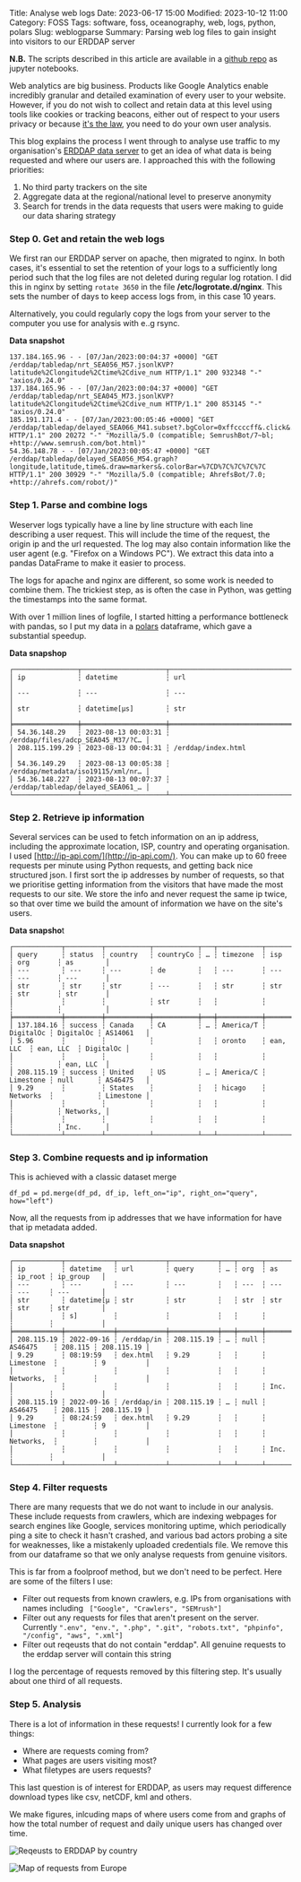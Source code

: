 Title: Analyse web logs
Date: 2023-06-17 15:00
Modified: 2023-10-12 11:00
Category: FOSS
Tags: software, foss, oceanography, web, logs, python, polars
Slug: weblogparse
Summary: Parsing web log files to gain insight into visitors to our ERDDAP server

**N.B.** The scripts described in this article are available in a [github repo](https://github.com/callumrollo/website-log-parse) as jupyter notebooks.

Web analytics are big business. Products like Google Analytics enable incredibly granular and detailed examination of every user to your website. However, if you do not wish to collect and retain data at this level using tools like cookies or tracking beacons, either out of respect to your users privacy or because [it's the law](https://www.theregister.com/2022/02/10/google_analytics_gdpr_breach/,), you need to do your own user analysis.

This blog explains the process I went through to analyse use traffic to my organisation's [ERDDAP data server](https://erddap.observations.voiceoftheocean.org/erddap/index.html) to get an idea of what data is being requested and where our users are. I approached this with the following priorities:
1. No third party trackers on the site
2. Aggregate data at the regional/national level to preserve anonymity
3. Search for trends in the data requests that users were making to guide our data sharing strategy

### Step 0. Get and retain the web logs

We first ran our ERDDAP server on apache, then migrated to nginx. In both cases, it's essential to set the retention of your logs to a sufficiently long period such that the log files are not deleted during regular log rotation. I did this in nginx by setting `rotate 3650` in the file **/etc/logrotate.d/nginx**. This sets the number of days to keep access logs from, in this case 10 years.

Alternatively, you could regularly copy the logs from your server to the computer you use for analysis with e..g rsync.

**Data snapshot**
```
137.184.165.96 - - [07/Jan/2023:00:04:37 +0000] "GET /erddap/tabledap/nrt_SEA056_M57.jsonlKVP?latitude%2Clongitude%2Ctime%2Cdive_num HTTP/1.1" 200 932348 "-" "axios/0.24.0"
137.184.165.96 - - [07/Jan/2023:00:04:37 +0000] "GET /erddap/tabledap/nrt_SEA045_M73.jsonlKVP?latitude%2Clongitude%2Ctime%2Cdive_num HTTP/1.1" 200 853145 "-" "axios/0.24.0"
185.191.171.4 - - [07/Jan/2023:00:05:46 +0000] "GET /erddap/tabledap/delayed_SEA066_M41.subset?.bgColor=0xffccccff&.click&.color=0x000000&.colorBar=%7C%7C%7C%7C%7C&.draw=markers&.marker=5%7C5&.viewDistinctMap=true&longitude%2Clatitude%2Ctime HTTP/1.1" 200 20272 "-" "Mozilla/5.0 (compatible; SemrushBot/7~bl; +http://www.semrush.com/bot.html)"
54.36.148.78 - - [07/Jan/2023:00:05:47 +0000] "GET /erddap/tabledap/delayed_SEA056_M54.graph?longitude,latitude,time&.draw=markers&.colorBar=%7CD%7C%7C%7C%7C HTTP/1.1" 200 30929 "-" "Mozilla/5.0 (compatible; AhrefsBot/7.0; +http://ahrefs.com/robot/)"
```

### Step 1. Parse and combine logs

Weserver logs typically have a line by line structure with each line describing a user request. This will include the time of the request, the origin ip and the url requested. The log may also contain information like the user agent (e.g. "Firefox on a Windows PC"). We extract this data into a pandas DataFrame to make it easier to process.

The logs for apache and nginx are different, so some work is needed to combine them. The trickiest step, as is often the case in Python, was getting the timestamps into the same format.

With over 1 million lines of logfile, I started hitting a performance bottleneck with pandas, so I put my data in a [polars](https://www.pola.rs/) dataframe, which gave a substantial speedup.

**Data snapshop**

```
┌────────────────┬─────────────────────┬───────────────────────────────────┐
│ ip             ┆ datetime            ┆ url                               │
│ ---            ┆ ---                 ┆ ---                               │
│ str            ┆ datetime[μs]        ┆ str                               │
╞════════════════╪═════════════════════╪═══════════════════════════════════╡
│ 54.36.148.29   ┆ 2023-08-13 00:03:31 ┆ /erddap/files/adcp_SEA045_M37/?C… │
│ 208.115.199.29 ┆ 2023-08-13 00:04:31 ┆ /erddap/index.html                │
│ 54.36.149.29   ┆ 2023-08-13 00:05:38 ┆ /erddap/metadata/iso19115/xml/nr… │
│ 54.36.148.227  ┆ 2023-08-13 00:07:37 ┆ /erddap/tabledap/delayed_SEA061_… │
└────────────────┴─────────────────────┴───────────────────────────────────┘
```

### Step 2. Retrieve ip information

Several services can be used to fetch information on an ip address, including the approximate location, ISP, country and operating organisation. I used [http://ip-api.com/](http://ip-api.com/). You can make up to 60 freee requests per minute using Python requests, and getting back nice structured json. I first sort the ip addresses by number of requests, so that we prioritise getting information from the visitors that have made the most requests to our site. We store the info and never request the same ip twice, so that over time we build the amount of information we have on the site's users.

**Data snapsho**t
```
┌────────────┬─────────┬───────────┬───────────┬───┬───────────┬───────────┬───────────┬───────────┐
│ query      ┆ status  ┆ country   ┆ countryCo ┆ … ┆ timezone  ┆ isp       ┆ org       ┆ as        │
│ ---        ┆ ---     ┆ ---       ┆ de        ┆   ┆ ---       ┆ ---       ┆ ---       ┆ ---       │
│ str        ┆ str     ┆ str       ┆ ---       ┆   ┆ str       ┆ str       ┆ str       ┆ str       │
│            ┆         ┆           ┆ str       ┆   ┆           ┆           ┆           ┆           │
╞════════════╪═════════╪═══════════╪═══════════╪═══╪═══════════╪═══════════╪═══════════╪═══════════╡
│ 137.184.16 ┆ success ┆ Canada    ┆ CA        ┆ … ┆ America/T ┆ DigitalOc ┆ DigitalOc ┆ AS14061   │
│ 5.96       ┆         ┆           ┆           ┆   ┆ oronto    ┆ ean, LLC  ┆ ean, LLC  ┆ DigitalOc │
│            ┆         ┆           ┆           ┆   ┆           ┆           ┆           ┆ ean, LLC  │
│ 208.115.19 ┆ success ┆ United    ┆ US        ┆ … ┆ America/C ┆ Limestone ┆ null      ┆ AS46475   │
│ 9.29       ┆         ┆ States    ┆           ┆   ┆ hicago    ┆ Networks  ┆           ┆ Limestone │
│            ┆         ┆           ┆           ┆   ┆           ┆           ┆           ┆ Networks, │
│            ┆         ┆           ┆           ┆   ┆           ┆           ┆           ┆ Inc.      │
└────────────┴─────────┴───────────┴───────────┴───┴───────────┴───────────┴───────────┴───────────┘
```

### Step 3. Combine requests and ip information

This is achieved with a classic dataset merge

```
df_pd = pd.merge(df_pd, df_ip, left_on="ip", right_on="query", how="left")
```

Now, all the requests from ip addresses that we have information for have that ip metadata added.

**Data snapshot**

```
┌────────────┬────────────┬────────────┬────────────┬───┬──────┬────────────┬─────────┬────────────┐
│ ip         ┆ datetime   ┆ url        ┆ query      ┆ … ┆ org  ┆ as         ┆ ip_root ┆ ip_group   │
│ ---        ┆ ---        ┆ ---        ┆ ---        ┆   ┆ ---  ┆ ---        ┆ ---     ┆ ---        │
│ str        ┆ datetime[μ ┆ str        ┆ str        ┆   ┆ str  ┆ str        ┆ str     ┆ str        │
│            ┆ s]         ┆            ┆            ┆   ┆      ┆            ┆         ┆            │
╞════════════╪════════════╪════════════╪════════════╪═══╪══════╪════════════╪═════════╪════════════╡
│ 208.115.19 ┆ 2022-09-16 ┆ /erddap/in ┆ 208.115.19 ┆ … ┆ null ┆ AS46475    ┆ 208.115 ┆ 208.115.19 │
│ 9.29       ┆ 08:19:59   ┆ dex.html   ┆ 9.29       ┆   ┆      ┆ Limestone  ┆         ┆ 9          │
│            ┆            ┆            ┆            ┆   ┆      ┆ Networks,  ┆         ┆            │
│            ┆            ┆            ┆            ┆   ┆      ┆ Inc.       ┆         ┆            │
│ 208.115.19 ┆ 2022-09-16 ┆ /erddap/in ┆ 208.115.19 ┆ … ┆ null ┆ AS46475    ┆ 208.115 ┆ 208.115.19 │
│ 9.29       ┆ 08:24:59   ┆ dex.html   ┆ 9.29       ┆   ┆      ┆ Limestone  ┆         ┆ 9          │
│            ┆            ┆            ┆            ┆   ┆      ┆ Networks,  ┆         ┆            │
│            ┆            ┆            ┆            ┆   ┆      ┆ Inc.       ┆         ┆            │
└────────────┴────────────┴────────────┴────────────┴───┴──────┴────────────┴─────────┴────────────┘
```

### Step 4. Filter requests

There are many requests that we do not want to include in our analysis. These include requests from crawlers, which are indexing webpages for search engines like Google, services monitoring uptime, which periodically ping a site to check it hasn't crashed, and various bad actors probing a site for weaknesses, like a mistakenly uploaded credentials file. We remove this from our dataframe so that we only analyse requests from genuine visitors.

This is far from a foolproof method, but we don't need to be perfect. Here are some of the filters I use:

- Filter out requests from known crawlers, e.g. IPs from  organisations with names including ` ["Google", "Crawlers", "SEMrush"]`
- Filter out any requests for files that aren't present on the server. Currently `".env", "env.", ".php", ".git", "robots.txt", "phpinfo", "/config", "aws", ".xml"]`
- Filter out reqeusts that do not contain "erddap". All genuine requests to the erddap server will contain this string

I log the percentage of requests removed by this filtering step. It's usually about one third of all requests.

### Step 5. Analysis

There is a lot of information in these requests! I currently look for a few things:
- Where are requests coming from?
- What pages are users visiting most?
- What filetypes are users requests? 

This last question is of interest for ERDDAP, as users may request difference download types like csv, netCDF, kml and others.

We make figures, inlcuding maps of where users come from and graphs of how the total number of request and daily unique users has changed over time.

![Reqeusts to ERDDAP by country](../images/erddap_visits_by_country.png)


![Map of requests from Europe](../images/observations_map_europe.png)